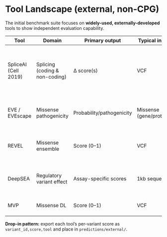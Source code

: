 # Tool Landscape (external, non-CPG)

The initial benchmark suite focuses on **widely-used, externally-developed** tools to show independent evaluation capability.

| Tool | Domain | Primary output | Typical input | Notes |
|---|---|---|---|---|
| SpliceAI (Cell 2019) | Splicing (coding & non-coding) | ∆ score(s) | VCF | Gold-standard for splice impact; strong baseline for splice variants |
| EVE / EVEscape | Missense pathogenicity | Probability/pathogenicity | Missense (gene/protein) | Evolutionary model; contrasts ML vs conservation |
| REVEL | Missense ensemble | Score (0–1) | VCF | Common in clinical pipelines; ensemble baseline |
| DeepSEA | Regulatory variant effect | Assay-specific scores | 1kb sequence | Early DL for non-coding; compare to modern models |
| MVP | Missense DL | Score (0–1) | VCF | DL baseline for coding variants |

**Drop-in pattern:** export each tool’s per-variant score as `variant_id,score,tool` and place in `predictions/external/`.
